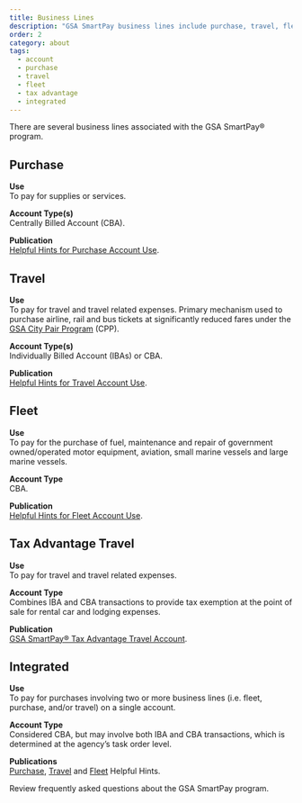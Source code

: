 ```yaml
---
title: Business Lines
description: "GSA SmartPay business lines include purchase, travel, fleet, tax advantage, and integrated."
order: 2
category: about
tags:
  - account
  - purchase
  - travel
  - fleet
  - tax advantage
  - integrated
---
```


<!--Needs card images. Proposed layout is two column (or image floats).-->

There are several business lines associated with the GSA SmartPay® program.

## Purchase

**Use**  
To pay for supplies or services.

**Account Type(s)**  
Centrally Billed Account (CBA).

**Publication**  
[Helpful Hints for Purchase Account Use](/files/purchase-account-helpful-hints.pdf).

## Travel

**Use**  
To pay for travel and travel related expenses. Primary mechanism used to purchase airline, rail and bus tickets at significantly reduced fares under the [GSA City Pair Program](https://www.gsa.gov/travel/plan-book/transportation-airfare-rates-pov-rates-etc/city-pair-program-cpp) (CPP).  

**Account Type(s)**  
Individually Billed Account (IBAs) or CBA.

**Publication**  
[Helpful Hints for Travel Account Use](/files/travel-account-helpful-hints.pdf).

## Fleet

**Use**  
To pay for the purchase of fuel, maintenance and repair of government owned/operated motor equipment, aviation, small marine vessels and large marine vessels.

**Account Type**  
CBA.  

**Publication**  
[Helpful Hints for Fleet Account Use](/files/fleet-account-helpful-hints.pdf).

## Tax Advantage Travel

**Use**  
To pay for travel and travel related expenses.

**Account Type**  
Combines IBA and CBA transactions to provide tax exemption at the point of sale for rental car and lodging expenses.

**Publication**  
[GSA SmartPay® Tax Advantage Travel Account](/files/tax-advantage-travel-account.pdf).

## Integrated

**Use**  
To pay for purchases involving two or more business lines (i.e. fleet, purchase, and/or travel) on a single account.

**Account Type**  
Considered CBA, but may involve both IBA and CBA transactions, which is determined at the agency’s task order level.

**Publications**  
[Purchase](/files/purchase-account-helpful-hints.pdf), [Travel](/files/travel-account-helpful-hints.pdf) and [Fleet](/files/fleet-account-helpful-hints.pdf) Helpful Hints.

<!--Link when built-->

Review frequently asked questions about the GSA SmartPay program.